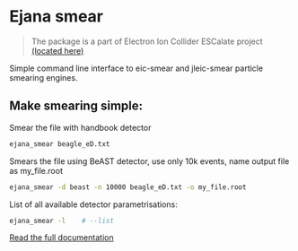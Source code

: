 # Ejana smear

> The package is a part of Electron Ion Collider ESCalate project [(located here)](https://gitlab.com/eic/escalate)


Simple command line interface to eic-smear and jleic-smear particle smearing engines. 

## Make smearing simple:

Smear the file with handbook detector

```bash
ejana_smear beagle_eD.txt
```

Smears the file using BeAST detector, use only 10k events, name output file as my_file.root

```bash
ejana_smear -d beast -n 10000 beagle_eD.txt -o my_file.root 
```

List of all available detector parametrisations:

```bash
ejana_smear -l    # --list
```

[Read the full documentation](https://gitlab.com/eic/escalate/ejana_smear) 